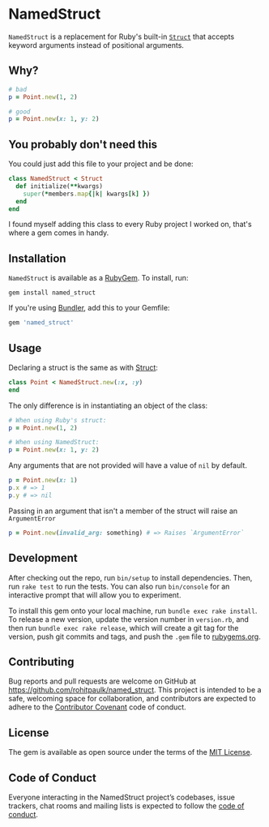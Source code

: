 # NamedStruct

`NamedStruct` is a replacement for Ruby's built-in
[`Struct`](https://ruby-doc.org/core-2.4.0/Struct.html) that accepts keyword
arguments instead of positional arguments.

## Why?

```ruby
# bad
p = Point.new(1, 2)

# good
p = Point.new(x: 1, y: 2)
```

## You probably don't need this

You could just add this file to your project and be done:

```ruby
class NamedStruct < Struct
  def initialize(**kwargs)
    super(*members.map{|k| kwargs[k] })
  end
end
```

I found myself adding this class to every Ruby project I worked on, that's
where a gem comes in handy.

## Installation

`NamedStruct` is available as a [RubyGem](https://rubygems.org/). To install,
run:

```
gem install named_struct
```

If you're using [Bundler](http://bundler.io/), add this to your Gemfile:

```ruby
gem 'named_struct'
```

## Usage

Declaring a struct is the same as with
[Struct](https://ruby-doc.org/core-2.4.0/Struct.html):

```ruby
class Point < NamedStruct.new(:x, :y)
end
```

The only difference is in instantiating an object of the class:

```ruby
# When using Ruby's struct:
p = Point.new(1, 2)

# When using NamedStruct:
p = Point.new(x: 1, y: 2)
```

Any arguments that are not provided will have a value of `nil` by default.

```ruby
p = Point.new(x: 1)
p.x # => 1
p.y # => nil
```

Passing in an argument that isn't a member of the struct will raise an
`ArgumentError`

```ruby
p = Point.new(invalid_arg: something) # => Raises `ArgumentError`
```

## Development

After checking out the repo, run `bin/setup` to install dependencies. Then, run
`rake test` to run the tests. You can also run `bin/console` for an interactive
prompt that will allow you to experiment.

To install this gem onto your local machine, run `bundle exec rake install`. To
release a new version, update the version number in `version.rb`, and then run
`bundle exec rake release`, which will create a git tag for the version, push
git commits and tags, and push the `.gem` file to
[rubygems.org](https://rubygems.org).

## Contributing

Bug reports and pull requests are welcome on GitHub at
https://github.com/rohitpaulk/named_struct. This project is intended to be a
safe, welcoming space for collaboration, and contributors are expected to
adhere to the [Contributor Covenant](http://contributor-covenant.org) code of
conduct.

## License

The gem is available as open source under the terms of the [MIT
License](http://opensource.org/licenses/MIT).

## Code of Conduct

Everyone interacting in the NamedStruct project’s codebases, issue trackers,
chat rooms and mailing lists is expected to follow the [code of
conduct](https://github.com/[USERNAME]/named_struct/blob/master/CODE_OF_CONDUCT.md).
